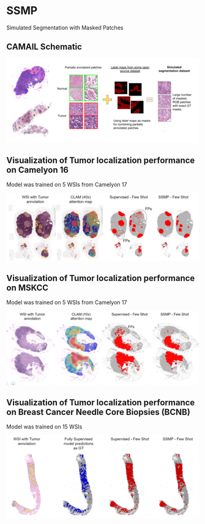 # SSMP
Simulated Segmentation with Masked Patches

## CAMAIL Schematic
![SSMP Schematic](./figures/SSMP_schematic.drawio.png)

## Visualization of Tumor localization performance on Camelyon 16
Model was trained on 5 WSIs from Camelyon 17

![Camelyon visualization](./figures/Camlyon_results.png)

## Visualization of Tumor localization performance on MSKCC 
Model was trained on 5 WSIs from Camelyon 17

![MSKCC visualization](./figures/MSKCC_visualization.PNG)

## Visualization of Tumor localization performance on Breast Cancer Needle Core Biopsies (BCNB) 
Model was trained on 15 WSIs

![BCNB visualization](./figures/BCNB_visualization.PNG)
